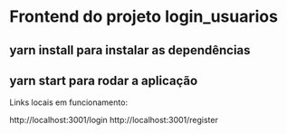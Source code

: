 # Frontend do projeto login_usuarios

## yarn install para instalar as dependências

## yarn start para rodar a aplicação

Links locais em funcionamento: 

http://localhost:3001/login
http://localhost:3001/register

